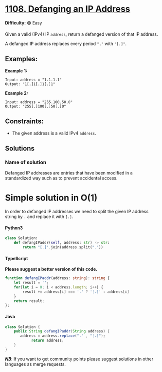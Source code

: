# [1108. Defanging an IP Address](https://leetcode.com/problems/defanging-an-ip-address/)

**Difficulty:** :green_circle: Easy

Given a valid (IPv4) IP `address`, return a defanged version of that IP address.

A defanged IP address replaces every period `"."` with `"[.]"`.

## Examples:

**Example 1:**
```text
Input: address = "1.1.1.1"
Output: "1[.]1[.]1[.]1"
```

**Example 2:**
```text
Input: address = "255.100.50.0"
Output: "255[.]100[.]50[.]0"
```

## Constraints:

- The given address is a valid IPv4 `address`. 


## Solutions



### Name of solution 

Defanged IP addresses are entries that have been modified in a 
standardized way such as to prevent accidental access. 

# Simple solution in O(1)

In order to defanged IP addresses we need to split the given IP address string by
`.` and replace it with `[.]`.

#### Python3 

```python
class Solution:
    def defangIPaddr(self, address: str) -> str:
        return "[.]".join(address.split("."))
```

#### TypeScript
**Please suggest a better version of this code.** 
```typescript
function defangIPaddr(address: string): string {
    let result = '';
    for(let i = 0; i < address.length; i++) {
        result += address[i] === '.' ? '[.]' : address[i]
    }
    return result;
};
```

#### Java
```java
class Solution {
    public String defangIPaddr(String address) {
       address = address.replace("." , "[.]");
            return address;
    }
}
```

***NB***: If you want to get community points please suggest solutions in other languages as merge requests.
